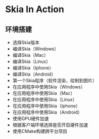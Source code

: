 # Skia In Action

## 环境搭建

- 选择Skia版本
- 编译Skia（Windows）
- 编译Skia（Mac）
- 编译Skia（Linux）
- 编译Skia（Iphone）
- 编译Skia（Android）
- 第一个Skia程序（软件渲染，绘制到图片）
- 在应用程序中使用Skia（Windows）
- 在应用程序中使用Skia（Mac）
- 在应用程序中使用Skia（Linux）
- 在应用程序中使用Skia（Iphone）
- 在应用程序中使用Skia（Android）
- 使用GPU硬件加速
- 根据客户端环境选择是否开启硬件加速
- 使用CMake构建跨平台项目